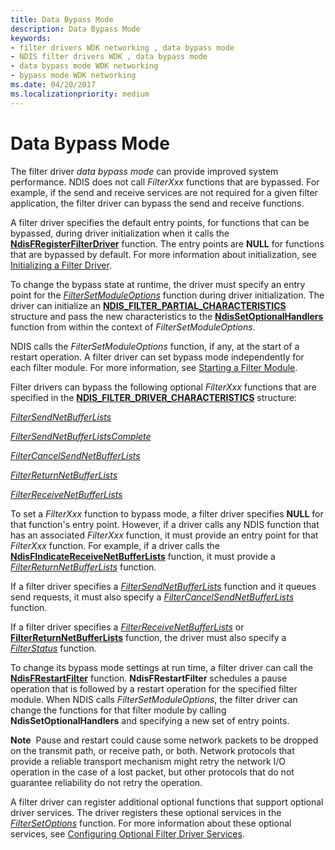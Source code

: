 ```yaml
---
title: Data Bypass Mode
description: Data Bypass Mode
keywords:
- filter drivers WDK networking , data bypass mode
- NDIS filter drivers WDK , data bypass mode
- data bypass mode WDK networking
- bypass mode WDK networking
ms.date: 04/20/2017
ms.localizationpriority: medium
---
```


# Data Bypass Mode





The filter driver *data bypass mode* can provide improved system performance. NDIS does not call *FilterXxx* functions that are bypassed. For example, if the send and receive services are not required for a given filter application, the filter driver can bypass the send and receive functions.

A filter driver specifies the default entry points, for functions that can be bypassed, during driver initialization when it calls the [**NdisFRegisterFilterDriver**](/windows-hardware/drivers/ddi/ndis/nf-ndis-ndisfregisterfilterdriver) function. The entry points are **NULL** for functions that are bypassed by default. For more information about initialization, see [Initializing a Filter Driver](initializing-a-filter-driver.md).

To change the bypass state at runtime, the driver must specify an entry point for the [*FilterSetModuleOptions*](/windows-hardware/drivers/ddi/ndis/nc-ndis-filter_set_module_options) function during driver initialization. The driver can initialize an [**NDIS\_FILTER\_PARTIAL\_CHARACTERISTICS**](/windows-hardware/drivers/ddi/ndis/ns-ndis-_ndis_filter_partial_characteristics) structure and pass the new characteristics to the [**NdisSetOptionalHandlers**](/windows-hardware/drivers/ddi/ndis/nf-ndis-ndissetoptionalhandlers) function from within the context of *FilterSetModuleOptions*.

NDIS calls the *FilterSetModuleOptions* function, if any, at the start of a restart operation. A filter driver can set bypass mode independently for each filter module. For more information, see [Starting a Filter Module](starting-a-filter-module.md).

Filter drivers can bypass the following optional *FilterXxx* functions that are specified in the [**NDIS\_FILTER\_DRIVER\_CHARACTERISTICS**](/windows-hardware/drivers/ddi/ndis/ns-ndis-_ndis_filter_driver_characteristics) structure:

[*FilterSendNetBufferLists*](/windows-hardware/drivers/ddi/ndis/nc-ndis-filter_send_net_buffer_lists)

[*FilterSendNetBufferListsComplete*](/windows-hardware/drivers/ddi/ndis/nc-ndis-filter_send_net_buffer_lists_complete)

[*FilterCancelSendNetBufferLists*](/windows-hardware/drivers/ddi/ndis/nc-ndis-filter_cancel_send_net_buffer_lists)

[*FilterReturnNetBufferLists*](/windows-hardware/drivers/ddi/ndis/nc-ndis-filter_return_net_buffer_lists)

[*FilterReceiveNetBufferLists*](/windows-hardware/drivers/ddi/ndis/nc-ndis-filter_receive_net_buffer_lists)

To set a *FilterXxx* function to bypass mode, a filter driver specifies **NULL** for that function's entry point. However, if a driver calls any NDIS function that has an associated *FilterXxx* function, it must provide an entry point for that *FilterXxx* function. For example, if a driver calls the [**NdisFIndicateReceiveNetBufferLists**](/windows-hardware/drivers/ddi/ndis/nf-ndis-ndisfindicatereceivenetbufferlists) function, it must provide a [*FilterReturnNetBufferLists*](/windows-hardware/drivers/ddi/ndis/nc-ndis-filter_return_net_buffer_lists) function.

If a filter driver specifies a [*FilterSendNetBufferLists*](/windows-hardware/drivers/ddi/ndis/nc-ndis-filter_send_net_buffer_lists) function and it queues send requests, it must also specify a [*FilterCancelSendNetBufferLists*](/windows-hardware/drivers/ddi/ndis/nc-ndis-filter_cancel_send_net_buffer_lists) function.

If a filter driver specifies a [*FilterReceiveNetBufferLists*](/windows-hardware/drivers/ddi/ndis/nc-ndis-filter_receive_net_buffer_lists) or [**FilterReturnNetBufferLists**](/windows-hardware/drivers/ddi/ndis/nc-ndis-filter_return_net_buffer_lists) function, the driver must also specify a [*FilterStatus*](/windows-hardware/drivers/ddi/ndis/nc-ndis-filter_status) function.

To change its bypass mode settings at run time, a filter driver can call the [**NdisFRestartFilter**](/windows-hardware/drivers/ddi/ndis/nf-ndis-ndisfrestartfilter) function. **NdisFRestartFilter** schedules a pause operation that is followed by a restart operation for the specified filter module. When NDIS calls *FilterSetModuleOptions*, the filter driver can change the functions for that filter module by calling **NdisSetOptionalHandlers** and specifying a new set of entry points.

**Note**  Pause and restart could cause some network packets to be dropped on the transmit path, or receive path, or both. Network protocols that provide a reliable transport mechanism might retry the network I/O operation in the case of a lost packet, but other protocols that do not guarantee reliability do not retry the operation.

 

A filter driver can register additional optional functions that support optional driver services. The driver registers these optional services in the [*FilterSetOptions*](/windows-hardware/drivers/ddi/ndis/nc-ndis-set_options) function. For more information about these optional services, see [Configuring Optional Filter Driver Services](configuring-optional-filter-driver-services.md).

 

